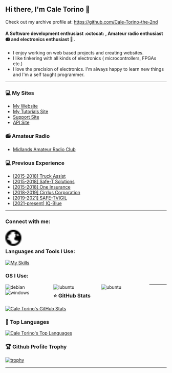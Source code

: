## Hi there, I'm Cale Torino 👋

Check out my archive profile at: https://github.com/Cale-Torino-the-2nd

#### A Software development enthusiast :octocat: , Amateur radio enthusiast :radio: and electronics enthusiast :electric_plug: .

- I enjoy working on web based projects and creating websites.
- I like tinkering with all kinds of electronics ( microcontrollers, FPGAs etc.)
- I love the precision of electronics. I'm always happy to learn new things and I'm a self taught programmer.

---

### :computer: My Sites

<!-- MY_SITES:START -->
- [My Website](https://www.techrad.co.za "My Website")
- [My Tutorials Site](https://tutorials.techrad.co.za "My Tutorials Site")
- [Support Site](https://support.techrad.co.za "Support Site")
- [API Site](https://techrad.co.za/api_doc "F&Q Site")
<!-- MY_SITES:END -->

### :radio: Amateur Radio

<!-- MY_SITES:START -->
- [Midlands Amateur Radio Club](https://www.marc.org.za "Midlands Amateur Radio Club")
<!-- MY_SITES:END -->

### :computer: Previous Experience

<!-- Previous_SITES:START -->
- [[2015-2018] Truck Assist](https://truckassist.co.za "Truck Assist")
- [[2015-2018] Safe-T Solutions](https://safe-t.co.za "Safe-T Solutions")
- [[2015-2018] One Insurance](https://www.one.za.com "One Insurance")
- [[2018-2019] Cirrlus Corporation](https://cirrlusemail.wixsite.com/cirrluscorporation "Cirrlus Corporation")
- [[2019-2021] SAFE-TVIGIL](https://safe-tvigil.com "SAFE-TVIGIL")
- [[2021-present] IQ-Blue](https://iq-blue.com "IQ-Blue")
<!-- Previous_SITES:END -->

---

<!--
[![Cale Torino's wakatime stats](https://github-readme-stats-coral-ten.vercel.app/api/wakatime?username=Cale-Torino&theme=radical&hide_border=true)]
-->
### Connect with me:

<a href="https://www.techrad.co.za" target="_blank"> <img align="left" alt="" width="50px" src="https://raw.githubusercontent.com/iconic/open-iconic/master/svg/globe.svg"></a>
<a href="https://www.youtube.com/channel/UCp3xaxhaAYnQqo3J8S6mIdw" target="_blank"> <img align="left" alt="" width="50px" src="https://cdn.jsdelivr.net/npm/simple-icons@v3/icons/youtube.svg"></a>
<a href="https://za.linkedin.com/in/cale-torino-859485172" target="_blank"> <img align="left" alt="" width="50px" src="https://cdn.jsdelivr.net/npm/simple-icons@v3/icons/linkedin.svg"></a>

<br />
<br />

### Languages and Tools I Use:

[![My Skills](https://skillicons.dev/icons?i=cs,arduino,aws,js,html,bootstrap,css,cpp,java,jquery,github,laravel,md,mysql,nginx,nodejs,php,py,raspberrypi,regex,stackoverflow,visualstudio,vscode,wordpress,androidstudio)](https://skillicons.dev)

### OS I Use:

<!-- GITHUB_STATS:OS https://github.com/Ileriayo/markdown-badges -->

<img align="left" alt="debian" width="150px" src="https://img.shields.io/badge/Debian-D70A53?style=for-the-badge&logo=debian&logoColor=white" />
<img align="left" alt="lubuntu" width="150px" src="https://img.shields.io/badge/-Lubuntu-%230065C2?style=for-the-badge&logo=lubuntu&logoColor=white" />
<img align="left" alt="ubuntu" width="150px" src="https://img.shields.io/badge/Ubuntu-E95420?style=for-the-badge&logo=ubuntu&logoColor=white" />
<img align="left" alt="windows" width="150px" src="https://img.shields.io/badge/Windows-0078D6?style=for-the-badge&logo=windows&logoColor=white" />

---

### :star: GitHub Stats

<!-- GITHUB_STATS:START -->
[![Cale Torino's GitHub Stats](https://github-readme-stats-coral-ten.vercel.app/api?username=Cale-Torino&show_icons=true&theme=radical&hide_border=true)]()
<!-- GITHUB_STATS:END -->

### :speak_no_evil: Top Languages

<!-- TTOP_LAN:START -->
[![Cale Torino's Top Languages](https://github-readme-stats-coral-ten.vercel.app/api/top-langs/?username=Cale-Torino&theme=radical&hide_border=true&layout=compact)]()
<!-- TOP_LAN:END -->

### :trophy: Github Profile Trophy

[![trophy](https://github-profile-trophy.vercel.app/?username=Cale-Torino&theme=radical)](https://github.com/ryo-ma/github-profile-trophy)

<!--
[![Readme Card](https://github-readme-stats-coral-ten.vercel.app/api/pin/?username=Cale-Torino&repo=github-readme-stats&theme=radical&hide_border=true)]()
-->

<!--
![](https://komarev.com/ghpvc/?username=Cale-Torino&color=green)
-->

---
